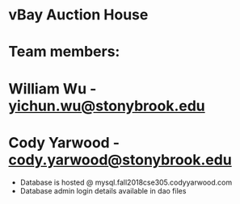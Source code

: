 # vBay Auction House
# Team members:
# William Wu - yichun.wu@stonybrook.edu
# Cody Yarwood - cody.yarwood@stonybrook.edu

- Database is hosted @ mysql.fall2018cse305.codyyarwood.com
- Database admin login details available in dao files
